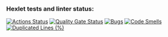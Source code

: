 ### Hexlet tests and linter status:
[![Actions Status](https://github.com/d-mitrofanov-v/php-project-48/actions/workflows/hexlet-check.yml/badge.svg)](https://github.com/d-mitrofanov-v/php-project-48/actions)
[![Quality Gate Status](https://sonarcloud.io/api/project_badges/measure?project=d-mitrofanov-v_php-project-48&metric=alert_status)](https://sonarcloud.io/summary/new_code?id=d-mitrofanov-v_php-project-48)
[![Bugs](https://sonarcloud.io/api/project_badges/measure?project=d-mitrofanov-v_php-project-48&metric=bugs)](https://sonarcloud.io/summary/new_code?id=d-mitrofanov-v_php-project-48)
[![Code Smells](https://sonarcloud.io/api/project_badges/measure?project=d-mitrofanov-v_php-project-48&metric=code_smells)](https://sonarcloud.io/summary/new_code?id=d-mitrofanov-v_php-project-48)
[![Duplicated Lines (%)](https://sonarcloud.io/api/project_badges/measure?project=d-mitrofanov-v_php-project-48&metric=duplicated_lines_density)](https://sonarcloud.io/summary/new_code?id=d-mitrofanov-v_php-project-48)